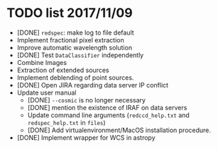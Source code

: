# TODO list 2017/11/09
- [DONE] `redspec`: make log to file default
- Implement fractional pixel extraction
- Improve automatic wavelength solution
- [DONE] Test `DataClassifier` independently
- Combine Images
- Extraction of extended sources
- Implement deblending of point sources.
- [DONE] Open JIRA regarding data server IP conflict
- Update user manual
  - [DONE] `--cosmic` is no longer necessary
  - [DONE] mention the existence of IRAF on data servers
  - Update command line arguments (`redccd_help.txt` and `redspec_help.txt` in `files`)
  - [DONE] Add virtualenvironment/MacOS installation procedure.
- [DONE] Implement wrapper for WCS in astropy
